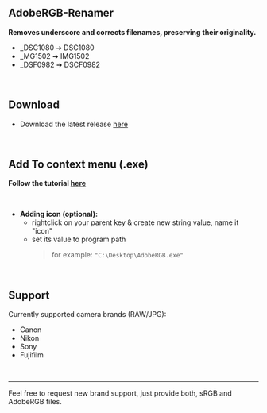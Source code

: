 ## AdobeRGB-Renamer
**Removes underscore and corrects filenames, preserving their originality.**

* _DSC1080 &#10132; DSC1080
* _MG1502 &#10132; IMG1502
* _DSF0982 &#10132; DSCF0982

<br>

## Download
* Download the latest release [here](https://bit.ly/imspeed-releases)  
  
<br>
  
## Add To context menu (.exe)

**Follow the tutorial [here](https://stackoverflow.com/questions/48597700/adding-a-context-menu-item-in-windows-for-a-specific-file-extension)**

<br>

* **Adding icon (optional):**
	* rightclick on your parent key & create new string value, name it "icon"
	* set its value to program path
		> for example: `"C:\Desktop\AdobeRGB.exe"`
<br>
 
## Support
Currently supported camera brands (RAW/JPG):
- Canon  
- Nikon  
- Sony  
- Fujifilm 
	
<br>

--- 

Feel free to request new brand support, just provide both, sRGB and AdobeRGB files.
